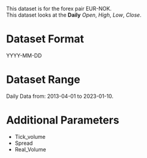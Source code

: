 This dataset is for the forex pair EUR-NOK.    
This dataset looks at the **Daily** _Open_, _High_, _Low_, _Close_.   

# Dataset Format  

YYYY-MM-DD    

# Dataset Range    

Daily Data from: 2013-04-01 to 2023-01-10.    

# Additional Parameters    

* Tick_volume    
* Spread    
* Real_Volume    
 